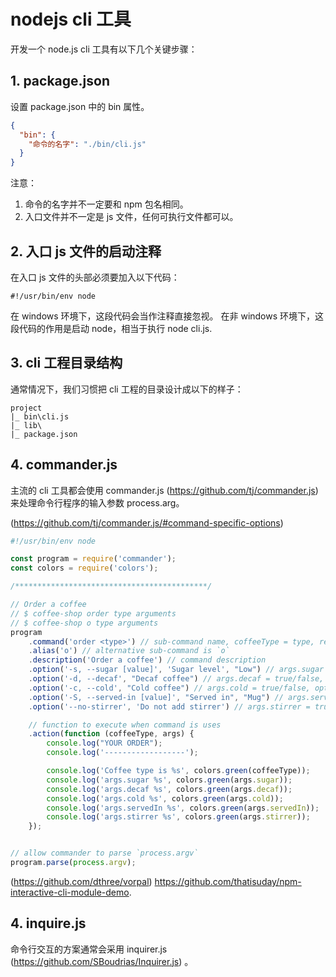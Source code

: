 # nodejs cli 工具
开发一个 node.js cli 工具有以下几个关键步骤：

## 1. package.json
设置 package.json 中的 bin 属性。
```json
{
  "bin": {
    "命令的名字": "./bin/cli.js"
  }
}
```
注意：  
1. 命令的名字并不一定要和 npm 包名相同。  
2. 入口文件并不一定是 js 文件，任何可执行文件都可以。  

## 2. 入口 js 文件的启动注释
在入口 js 文件的头部必须要加入以下代码：
```
#!/usr/bin/env node
```
在 windows 环境下，这段代码会当作注释直接忽视。 
在非 windows 环境下，这段代码的作用是启动 node，相当于执行 node cli.js. 

## 3. cli 工程目录结构
通常情况下，我们习惯把 cli 工程的目录设计成以下的样子：
```
project
|_ bin\cli.js
|_ lib\
|_ package.json
```

## 4. commander.js
主流的 cli 工具都会使用 commander.js (https://github.com/tj/commander.js) 来处理命令行程序的输入参数 process.arg。  

(https://github.com/tj/commander.js/#command-specific-options)

```js
#!/usr/bin/env node

const program = require('commander');
const colors = require('colors');

/*******************************************/

// Order a coffee
// $ coffee-shop order type arguments
// $ coffee-shop o type arguments
program
    .command('order <type>') // sub-command name, coffeeType = type, required
    .alias('o') // alternative sub-command is `o`
    .description('Order a coffee') // command description
    .option('-s, --sugar [value]', 'Sugar level', "Low") // args.sugar = value, optional, default is 'Low'
    .option('-d, --decaf', "Decaf coffee") // args.decaf = true/false, optional, default is `undefined`
    .option('-c, --cold', "Cold coffee") // args.cold = true/false, optional, default is `undefined`
    .option('-S, --served-in [value]', "Served in", "Mug") // args.servedIn = value, optional, default is 'Mug'
    .option('--no-stirrer', 'Do not add stirrer') // args.stirrer = true/false, optional, default is `true`

    // function to execute when command is uses
    .action(function (coffeeType, args) {
        console.log("YOUR ORDER");
        console.log('------------------');

        console.log('Coffee type is %s', colors.green(coffeeType));
        console.log('args.sugar %s', colors.green(args.sugar));
        console.log('args.decaf %s', colors.green(args.decaf));
        console.log('args.cold %s', colors.green(args.cold));
        console.log('args.servedIn %s', colors.green(args.servedIn));
        console.log('args.stirrer %s', colors.green(args.stirrer));
    });


// allow commander to parse `process.argv`
program.parse(process.argv);

```




(https://github.com/dthree/vorpal)
https://github.com/thatisuday/npm-interactive-cli-module-demo.


## 4. inquire.js
命令行交互的方案通常会采用 inquirer.js (https://github.com/SBoudrias/Inquirer.js) 。  

